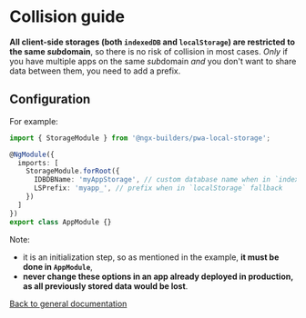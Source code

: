 # Collision guide

**All client-side storages (both `indexedDB` and `localStorage`) are restricted to the same *sub*domain**,
so there is no risk of collision in most cases.
*Only* if you have multiple apps on the same *sub*domain *and* you don't want to share data between them,
you need to add a prefix.

## Configuration

For example:

```typescript
import { StorageModule } from '@ngx-builders/pwa-local-storage';

@NgModule({
  imports: [
    StorageModule.forRoot({
      IDBDBName: 'myAppStorage', // custom database name when in `indexedDB`
      LSPrefix: 'myapp_', // prefix when in `localStorage` fallback
    })
  ]
})
export class AppModule {}
```

Note:
- it is an initialization step, so as mentioned in the example, **it must be done in `AppModule`**,
- **never change these options in an app already deployed in production, as all previously stored data would be lost**.

[Back to general documentation](../README.md)
